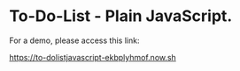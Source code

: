 # To-Do-List - Plain JavaScript. 
For a demo, please access this link:

https://to-dolistjavascript-ekbplyhmof.now.sh
